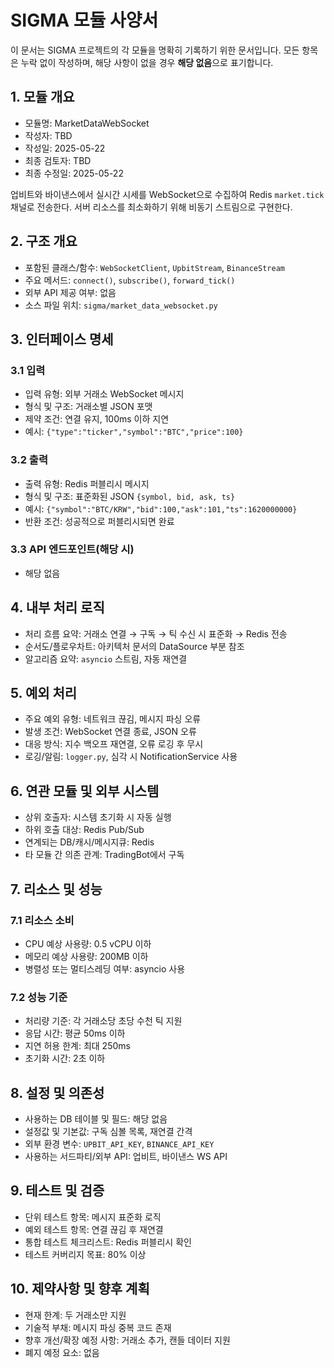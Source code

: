 # SIGMA 모듈 사양서

이 문서는 SIGMA 프로젝트의 각 모듈을 명확히 기록하기 위한 문서입니다. 모든 항목은 누락 없이 작성하며, 해당 사항이 없을 경우 **해당 없음**으로 표기합니다.

## 1. 모듈 개요
* 모듈명: MarketDataWebSocket
* 작성자: TBD
* 작성일: 2025-05-22
* 최종 검토자: TBD
* 최종 수정일: 2025-05-22

업비트와 바이낸스에서 실시간 시세를 WebSocket으로 수집하여 Redis `market.tick` 채널로 전송한다. 서버 리소스를 최소화하기 위해 비동기 스트림으로 구현한다.

## 2. 구조 개요
* 포함된 클래스/함수: `WebSocketClient`, `UpbitStream`, `BinanceStream`
* 주요 메서드: `connect()`, `subscribe()`, `forward_tick()`
* 외부 API 제공 여부: 없음
* 소스 파일 위치: `sigma/market_data_websocket.py`

## 3. 인터페이스 명세
### 3.1 입력
* 입력 유형: 외부 거래소 WebSocket 메시지
* 형식 및 구조: 거래소별 JSON 포맷
* 제약 조건: 연결 유지, 100ms 이하 지연
* 예시: `{"type":"ticker","symbol":"BTC","price":100}`

### 3.2 출력
* 출력 유형: Redis 퍼블리시 메시지
* 형식 및 구조: 표준화된 JSON `{symbol, bid, ask, ts}`
* 예시: `{"symbol":"BTC/KRW","bid":100,"ask":101,"ts":1620000000}`
* 반환 조건: 성공적으로 퍼블리시되면 완료

### 3.3 API 엔드포인트(해당 시)
* 해당 없음

## 4. 내부 처리 로직
* 처리 흐름 요약: 거래소 연결 → 구독 → 틱 수신 시 표준화 → Redis 전송
* 순서도/플로우차트: 아키텍처 문서의 DataSource 부분 참조
* 알고리즘 요약: `asyncio` 스트림, 자동 재연결

## 5. 예외 처리
* 주요 예외 유형: 네트워크 끊김, 메시지 파싱 오류
* 발생 조건: WebSocket 연결 종료, JSON 오류
* 대응 방식: 지수 백오프 재연결, 오류 로깅 후 무시
* 로깅/알림: `logger.py`, 심각 시 NotificationService 사용

## 6. 연관 모듈 및 외부 시스템
* 상위 호출자: 시스템 초기화 시 자동 실행
* 하위 호출 대상: Redis Pub/Sub
* 연계되는 DB/캐시/메시지큐: Redis
* 타 모듈 간 의존 관계: TradingBot에서 구독

## 7. 리소스 및 성능
### 7.1 리소스 소비
* CPU 예상 사용량: 0.5 vCPU 이하
* 메모리 예상 사용량: 200MB 이하
* 병렬성 또는 멀티스레딩 여부: asyncio 사용

### 7.2 성능 기준
* 처리량 기준: 각 거래소당 초당 수천 틱 지원
* 응답 시간: 평균 50ms 이하
* 지연 허용 한계: 최대 250ms
* 초기화 시간: 2초 이하

## 8. 설정 및 의존성
* 사용하는 DB 테이블 및 필드: 해당 없음
* 설정값 및 기본값: 구독 심볼 목록, 재연결 간격
* 외부 환경 변수: `UPBIT_API_KEY`, `BINANCE_API_KEY`
* 사용하는 서드파티/외부 API: 업비트, 바이낸스 WS API

## 9. 테스트 및 검증
* 단위 테스트 항목: 메시지 표준화 로직
* 예외 테스트 항목: 연결 끊김 후 재연결
* 통합 테스트 체크리스트: Redis 퍼블리시 확인
* 테스트 커버리지 목표: 80% 이상

## 10. 제약사항 및 향후 계획
* 현재 한계: 두 거래소만 지원
* 기술적 부채: 메시지 파싱 중복 코드 존재
* 향후 개선/확장 예정 사항: 거래소 추가, 캔들 데이터 지원
* 폐지 예정 요소: 없음
